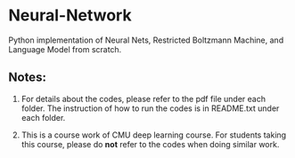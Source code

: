 # Neural-Network
Python implementation of Neural Nets, Restricted Boltzmann Machine, and Language Model from scratch.

## Notes:

1. For details about the codes, please refer to the pdf file under each folder. The instruction of how to run the codes is in README.txt under each folder.

2. This is a course work of CMU deep learning course. For students taking this course, please do **not** refer to the codes when doing similar work.
